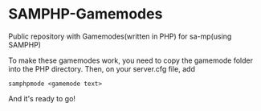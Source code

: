 SAMPHP-Gamemodes
================

Public repository with Gamemodes(written in PHP) for sa-mp(using SAMPHP)

To make these gamemodes work, you need to copy the gamemode folder into the PHP directory.
Then, on your server.cfg file, add
```
samphpmode <gamemode text>
```
And it's ready to go!
